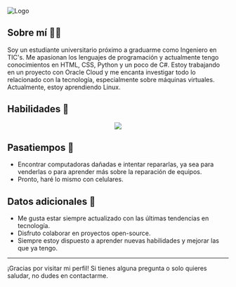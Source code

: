 

![Logo](https://pa1.aminoapps.com/6713/8669a7e6343f331d0d905e3cb1e397bd21a2d3b6_hq.gif)


## Sobre mí 👨‍💻

Soy un estudiante universitario próximo a graduarme como Ingeniero en TIC's. Me apasionan los lenguajes de programación y actualmente tengo conocimientos en HTML, CSS, Python y un poco de C#. Estoy trabajando en un proyecto con Oracle Cloud y me encanta investigar todo lo relacionado con la tecnología, especialmente sobre máquinas virtuales. Actualmente, estoy aprendiendo Linux.
## Habilidades 🚀
<p align="center">
  <a href="https://skillicons.dev">
    <img src="https://skillicons.dev/icons?i=html,css,cs,python,django,linux" />
  </a>
</p>

## Pasatiempos 🔧

- Encontrar computadoras dañadas e intentar repararlas, ya sea para venderlas o para aprender más sobre la reparación de equipos.
- Pronto, haré lo mismo con celulares.


## Datos adicionales 📝

- Me gusta estar siempre actualizado con las últimas tendencias en tecnología.
- Disfruto colaborar en proyectos open-source.
- Siempre estoy dispuesto a aprender nuevas habilidades y mejorar las que ya tengo.

---

¡Gracias por visitar mi perfil! Si tienes alguna pregunta o solo quieres saludar, no dudes en contactarme.
